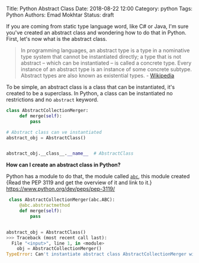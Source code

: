 Title: Python Abstract Class
Date: 2018-08-22 12:00
Category: python
Tags: Python
Authors: Emad Mokhtar
Status: draft

If you are coming from static type language word, like C# or Java, I'm sure you've created an abstract class and wondering how to do that in Python. First, let's now what is the abstract class.

> In programming languages, an abstract type is a type in a nominative type system that cannot be instantiated directly; a type that is not abstract – which can be instantiated – is called a concrete type. Every instance of an abstract type is an instance of some concrete subtype. Abstract types are also known as existential types. - [Wikipedia](https://en.wikipedia.org/wiki/Abstract_type)

To be simple, an abstract class is a class that can be instantiated, it's created to be a superclass. In Python, a class can be instantiated no restrictions and no `abstract` keyword.

``` python
class AbstractCollectionMerger:
     def merge(self):
         pass

# Abstract class can ve instantiated
abstract_obj = AbstractClass()


abstract_obj.__class__.__name__  # AbstractClass

```

**How can I  create an abstract class in Python?**

Python has a module to do that, the module called [`abc`](https://docs.python.org/3/library/abc.html), this module created {Read the PEP 3119 and get the overview of it and link to it.} https://www.python.org/dev/peps/pep-3119/

``` python
 class AbstractCollectionMerger(abc.ABC):
     @abc.abstractmethod
     def merge(self):
         pass


abstract_obj = AbstractClass()
>>> Traceback (most recent call last):
  File "<input>", line 1, in <module>
    obj = AbstractCollectionMerger()
TypeError: Can't instantiate abstract class AbstractCollectionMerger with abstract methods merge
```